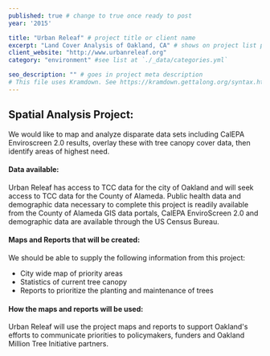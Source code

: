 ```yaml
---
published: true # change to true once ready to post
year: '2015'

title: "Urban Releaf" # project title or client name
excerpt: "Land Cover Analysis of Oakland, CA" # shows on project list page
client_website: "http://www.urbanreleaf.org"
category: "environment" #see list at `./_data/categories.yml`

seo_description: "" # goes in project meta description
# This file uses Kramdown. See https://kramdown.gettalong.org/syntax.html for syntax
---
```


## Spatial Analysis Project:
We would like to map and analyze disparate data sets including CalEPA Enviroscreen 2.0 results, overlay these with tree canopy cover data, then identify areas of highest need.

#### Data available:
Urban Releaf has access to TCC data for the city of Oakland and will seek access to TCC data for the County of Alameda. Public health data and demographic data necessary to complete this project is readily available from the County of Alameda GIS data portals, CalEPA EnviroScreen 2.0 and demographic data are available through the US Census Bureau.

#### Maps and Reports that will be created:
We should be able to supply the following information from this project:
- City wide map of priority areas
- Statistics of current tree canopy
- Reports to prioritize the planting and maintenance of trees

#### How the maps and reports will be used:
Urban Releaf will use the project maps and reports to support Oakland's efforts to communicate priorities to policymakers, funders and Oakland Million Tree Initiative partners.
